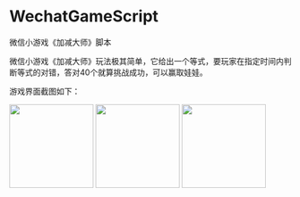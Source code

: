 # WechatGameScript
微信小游戏《加减大师》脚本

微信小游戏《加减大师》玩法极其简单，它给出一个等式，要玩家在指定时间内判断等式的对错，答对40个就算挑战成功，可以赢取娃娃。

游戏界面截图如下：

<img width="150" height="150" src="https://github.com/clouduan/WechatGameAutoPlayer/raw/master/Images/PlusSubstractMaster1.jpg"/>
<img width="150" height="150" src="https://github.com/clouduan/WechatGameAutoPlayer/raw/master/Images/PlusSubstractMaster2.jpg"/>
<img width="150" height="150" src="https://github.com/clouduan/WechatGameAutoPlayer/raw/master/Images/PlusSubstractMaster3.jpg"/>



